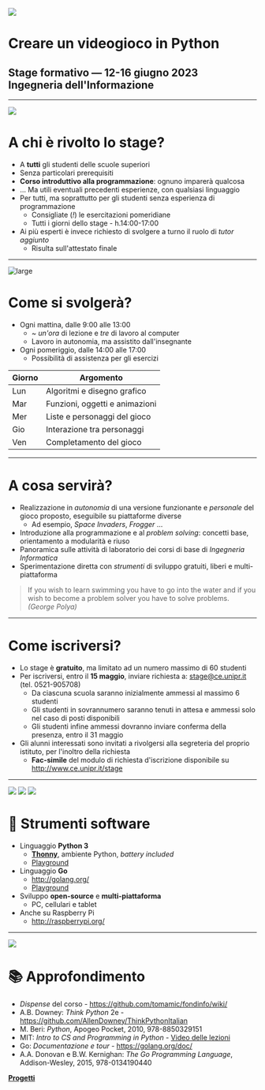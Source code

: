 ![](images/misc/videogames.png)
# Creare un videogioco in Python
## Stage formativo — 12-16 giugno 2023 <br> Ingegneria dell'Informazione

---

![](images/dev/young-programmer.png)
# A chi è rivolto lo stage?

- A **tutti** gli studenti delle scuole superiori
- Senza particolari prerequisiti
- **Corso introduttivo alla programmazione**: ognuno imparerà qualcosa
- … Ma utili eventuali precedenti esperienze, con qualsiasi linguaggio
- Per tutti, ma soprattutto per gli studenti senza esperienza di programmazione
    - Consigliate (*!*) le esercitazioni pomeridiane
    - Tutti i giorni dello stage - h.14:00-17:00
- Ai più esperti è invece richiesto di svolgere a turno il ruolo di *tutor aggiunto*
    - Risulta sull'attestato finale

---

![large](images/dev/geek-girl.svg)
# Come si svolgerà?

- Ogni mattina, dalle 9:00 alle 13:00
    - ~ *un'ora* di lezione e *tre* di lavoro al computer
    - Lavoro in autonomia, ma assistito dall'insegnante
- Ogni pomeriggio, dalle 14:00 alle 17:00
    - Possibilità di assistenza per gli esercizi

Giorno | Argomento
-------|----------
Lun    | Algoritmi e disegno grafico
Mar    | Funzioni, oggetti e animazioni
Mer    | Liste e personaggi del gioco
Gio    | Interazione tra personaggi
Ven    | Completamento del gioco

---

# A cosa servirà?

- Realizzazione in *autonomia* di una versione funzionante e *personale* del gioco proposto, eseguibile su piattaforme diverse
    - Ad esempio, *Space Invaders*, *Frogger* ...
- Introduzione alla programmazione e al *problem solving*: concetti base, orientamento a modularità e riuso
- Panoramica sulle attività di laboratorio dei corsi di base di *Ingegneria Informatica*
- Sperimentazione diretta con *strumenti* di sviluppo gratuiti, liberi e multi-piattaforma

> If you wish to learn swimming you have to go into the water and if you wish to become a problem solver you have to solve problems. *(George Polya)*

---

# Come iscriversi?

- Lo stage è **gratuito**, ma limitato ad un numero massimo di 60 studenti
- Per iscriversi, entro il **15 maggio**, inviare richiesta a: <stage@ce.unipr.it> (tel. 0521-905708)
    - Da ciascuna scuola saranno inizialmente ammessi al massimo 6 studenti
    - Gli studenti in sovrannumero saranno tenuti in attesa e ammessi solo nel caso di posti disponibili
    - Gli studenti infine ammessi dovranno inviare conferma della presenza, entro il 31 maggio
- Gli alunni interessati sono invitati a rivolgersi alla segreteria del proprio istituto, per l'inoltro della richiesta
    - **Fac-simile** del modulo di richiesta d'iscrizione disponibile su <http://www.ce.unipr.it/stage>

---

![](images/dev/python.svg) ![](images/dev/devices.svg) ![](images/dev/raspberry-pi.png)
# 💾 Strumenti software

- Linguaggio **Python 3**
    - [**Thonny**](https://www.thonny.org/), ambiente Python, *battery included*
    - [Playground](https://tomamic.github.io/pyodide)
- Linguaggio **Go**
    - <http://golang.org/>
    - [Playground](http://www.ce.unipr.it/gopherjs)
- Sviluppo **open-source** e **multi-piattaforma**
    - PC, cellulari e tablet
- Anche su Raspberry Pi
    - <http://raspberrypi.org/>

---

![](images/fun/books-stack.png)
# 📚 Approfondimento

- *Dispense* del corso - <https://github.com/tomamic/fondinfo/wiki/>
- A.B. Downey: *Think Python* 2e - <https://github.com/AllenDowney/ThinkPythonItalian>
- M. Beri: *Python*, Apogeo Pocket, 2010, 978-8850329151
- MIT: *Intro to CS and Programming in Python* - [Video delle lezioni](https://ocw.mit.edu/courses/electrical-engineering-and-computer-science/6-0001-introduction-to-computer-science-and-programming-in-python-fall-2016/lecture-videos/index.htm)
- Go: *Documentazione e tour* - <https://golang.org/doc/>
- A.A. Donovan e B.W. Kernighan: *The Go Programming Language*, Addison-Wesley, 2015, 978-0134190440

[**Progetti**](progetti.html)


